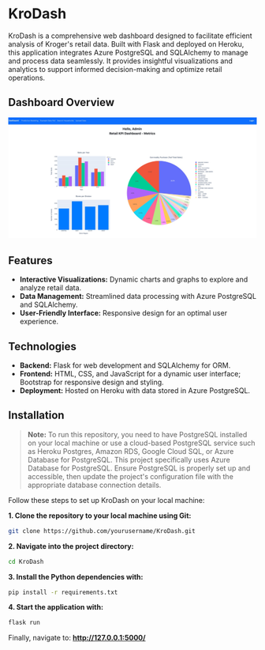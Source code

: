 # KroDash

KroDash is a comprehensive web dashboard designed to facilitate efficient analysis of Kroger's retail data. Built with Flask and deployed on Heroku, this application integrates Azure PostgreSQL and SQLAlchemy to manage and process data seamlessly. It provides insightful visualizations and analytics to support informed decision-making and optimize retail operations.

## Dashboard Overview
![Dashboard Overview](images/dashboard-overview.jpg)

## Features

- **Interactive Visualizations:** Dynamic charts and graphs to explore and analyze retail data.
- **Data Management:** Streamlined data processing with Azure PostgreSQL and SQLAlchemy.
- **User-Friendly Interface:** Responsive design for an optimal user experience.

## Technologies

- **Backend:** Flask for web development and SQLAlchemy for ORM.
- **Frontend:** HTML, CSS, and JavaScript for a dynamic user interface; Bootstrap for responsive design and styling.
- **Deployment:** Hosted on Heroku with data stored in Azure PostgreSQL.

## Installation
>**Note:** To run this repository, you need to have PostgreSQL installed on your local machine or use a cloud-based PostgreSQL service such as Heroku Postgres, Amazon RDS, Google Cloud SQL, or Azure Database for PostgreSQL. This project specifically uses Azure Database for PostgreSQL. Ensure PostgreSQL is properly set up and accessible, then update the project's configuration file with the appropriate database connection details.

Follow these steps to set up KroDash on your local machine:

**1. Clone the repository to your local machine using Git:**
```bash
git clone https://github.com/yourusername/KroDash.git
```

**2. Navigate into the project directory:**
```bash
cd KroDash
```

**3. Install the Python dependencies with:**
```bash
pip install -r requirements.txt
```

**4. Start the application with:**
```bash
flask run
```

Finally, navigate to:  **http://127.0.0.1:5000/**
